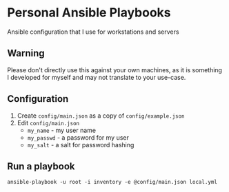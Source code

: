 # Personal Ansible Playbooks
Ansible configuration that I use for workstations and servers

## Warning 
Please don't directly use this against your own machines, as it is something I developed for myself and may not translate to your use-case.

## Configuration
1. Create ```config/main.json``` as a copy of ```config/example.json```
2. Edit ```config/main.json```
    * `my_name` - my user name
    * `my_passwd` - a password for my user
    * `my_salt` - a salt for password hashing

## Run a playbook
```
ansible-playbook -u root -i inventory -e @config/main.json local.yml
```
